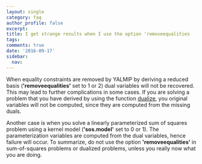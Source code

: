 ```yaml
---
layout: single
category: faq
author_profile: false
excerpt: 
title: I get strange results when I use the option 'removeequalities
tags:
comments: true
date: '2016-09-17'
sidebar:
  nav:
---
```


When equality constraints are removed by YALMIP by deriving a reduced basis (**'removeequalities'** set to 1 or 2) dual variables will not be recovered. This may lead to further complications in some cases. If you are solving a problem that you have derived by using the function [dualize](/command/dualize), you original variables will not be computed, since they are computed from the missing duals. 

Another case is when you solve a linearly parameterized sum of squares problem using a kernel model (**'sos.model'** set to 0 or 1). The parameterization variables are computed from the dual variables, hence failure will occur. To summarize, do not use the option **'removeequalities'** in sum-of-squares problems or dualized problems, unless you really now what you are doing.
